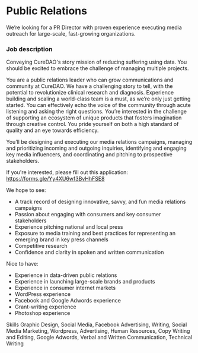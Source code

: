 # Public Relations

We’re looking for a PR Director with proven experience executing media outreach for large-scale, fast-growing organizations.

### Job description
Conveying CureDAO's story mission of reducing suffering using data. You should be excited to embrace the challenge of managing multiple projects.

You are a public relations leader who can grow communications and community at CureDAO. We have a challenging story to tell, with the potential to revolutionize clinical research and diagnosis. Experience building and scaling a world-class team is a must, as we’re only just getting started. You can effectively echo the voice of the community through acute listening and asking the right questions. You’re interested in the challenge of supporting an ecosystem of unique products that fosters imagination through creative control. You pride yourself on both a high standard of quality and an eye towards efficiency.

You’ll be designing and executing our media relations campaigns, managing and prioritizing incoming and outgoing inquiries, identifying and engaging key media influencers, and coordinating and pitching to prospective stakeholders.

If you're interested, please fill out this application:
https://forms.gle/Yy4XU6wf3BvHhFSE8

We hope to see:
- A track record of designing innovative, savvy, and fun media relations campaigns
- Passion about engaging with consumers and key consumer stakeholders
- Experience pitching national and local press
- Exposure to media training and best practices for representing an emerging brand in key press channels
- Competitive research
- Confidence and clarity in spoken and written communication

Nice to have:
- Experience in data-driven public relations
- Experience in launching large-scale brands and products
- Experience in consumer internet markets
- WordPress experience
- Facebook and Google Adwords experience
- Grant-writing experience
- Photoshop experience

Skills
Graphic Design, Social Media, Facebook Advertising, Writing, Social Media Marketing, Wordpress, Advertising, Human Resources, Copy Writing and Editing, Google Adwords, Verbal and Written Communication, Technical Writing
